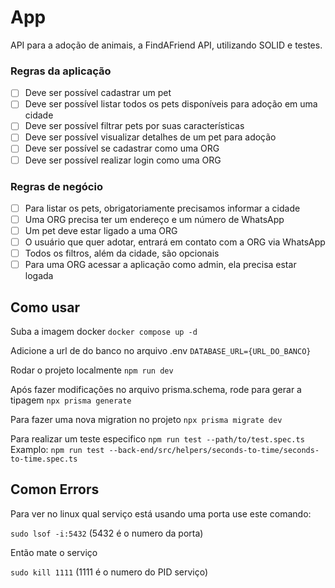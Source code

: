 # App

API para a adoção de animais, a FindAFriend API, utilizando SOLID e testes.

### Regras da aplicação

- [ ] Deve ser possível cadastrar um pet
- [ ] Deve ser possível listar todos os pets disponíveis para adoção em uma cidade
- [ ] Deve ser possível filtrar pets por suas características
- [ ] Deve ser possível visualizar detalhes de um pet para adoção
- [ ] Deve ser possível se cadastrar como uma ORG
- [ ] Deve ser possível realizar login como uma ORG

### Regras de negócio

- [ ] Para listar os pets, obrigatoriamente precisamos informar a cidade
- [ ] Uma ORG precisa ter um endereço e um número de WhatsApp
- [ ] Um pet deve estar ligado a uma ORG
- [ ] O usuário que quer adotar, entrará em contato com a ORG via WhatsApp
- [ ] Todos os filtros, além da cidade, são opcionais
- [ ] Para uma ORG acessar a aplicação como admin, ela precisa estar logada

## Como usar

Suba a imagem docker
`docker compose up -d`

Adicione a url de do banco no arquivo .env
`DATABASE_URL={URL_DO_BANCO}`

Rodar o projeto localmente
`npm run dev`

Após fazer modificações no arquivo prisma.schema, rode para gerar a tipagem
`npx prisma generate`

Para fazer uma nova migration no projeto
`npx prisma migrate dev`

Para realizar um teste especifico
`npm run test --path/to/test.spec.ts`
Examplo:
`npm run test --back-end/src/helpers/seconds-to-time/seconds-to-time.spec.ts`

## Comon Errors

Para ver no linux qual serviço está usando uma porta use este comando:

`sudo lsof -i:5432` (5432 é o numero da porta)

Então mate o serviço

`sudo kill 1111` (1111 é o numero do PID serviço)
